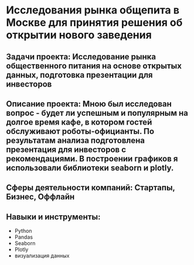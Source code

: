 # Исследования рынка общепита в Москве для принятия решения об открытии нового заведения

## Задачи проекта: Исследование рынка общественного питания на основе открытых данных, подготовка презентации для инвесторов

## Описание проекта: Мною был исследован вопрос - будет ли успешным и популярным на долгое время кафе, в котором гостей обслуживают роботы-официанты. По результатам анализа подготовлена презентация для инвесторов с рекомендациями. В построении графиков я использовали библиотеки seaborn и plotly. 

## Сферы деятельности компаний: Стартапы, Бизнес, Оффлайн

## Навыки и инструменты: 
- Python
- Pandas
- Seaborn
- Plotly
- визуализация данных
